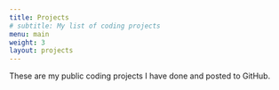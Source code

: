 ```yaml
---
title: Projects
# subtitle: My list of coding projects
menu: main
weight: 3
layout: projects
---
```


These are my public coding projects I have done and posted to GitHub.
